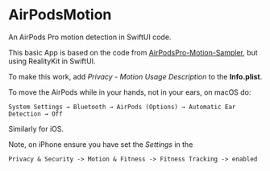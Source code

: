 #  AirPodsMotion

An AirPods Pro motion detection in SwiftUI code.

This basic App is based on the code from  [AirPodsPro-Motion-Sampler](https://github.com/tukuyo/AirPodsPro-Motion-Sampler), but  using RealityKit in SwiftUI.

To make this work, add
*Privacy - Motion Usage Description* to the **Info.plist**.

To move the AirPods while in your hands, not in your ears,
on macOS do:

    System Settings → Bluetooth → AirPods (Options) → Automatic Ear Detection → Off

Similarly for iOS.

Note, on iPhone ensure you have set the *Settings* in the 

    Privacy & Security -> Motion & Fitness -> Fitness Tracking -> enabled
      
